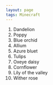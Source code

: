 ```yaml
---
layout: page
tags: Minecraft
---
```


1. Dandelion
1. Poppy
1. Blue orchid
1. Allium
1. Azure bluet
1. Tulips
1. Oxeye daisy
1. Cornflower
1. Lily of the valley
1. Wither rose